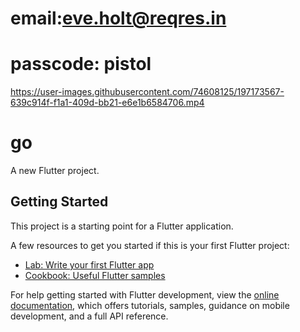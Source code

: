 # email:eve.holt@reqres.in
# passcode: pistol
https://user-images.githubusercontent.com/74608125/197173567-639c914f-f1a1-409d-bb21-e6e1b6584706.mp4

# go

A new Flutter project.

## Getting Started

This project is a starting point for a Flutter application.

A few resources to get you started if this is your first Flutter project:

- [Lab: Write your first Flutter app](https://docs.flutter.dev/get-started/codelab)
- [Cookbook: Useful Flutter samples](https://docs.flutter.dev/cookbook)

For help getting started with Flutter development, view the
[online documentation](https://docs.flutter.dev/), which offers tutorials,
samples, guidance on mobile development, and a full API reference.
